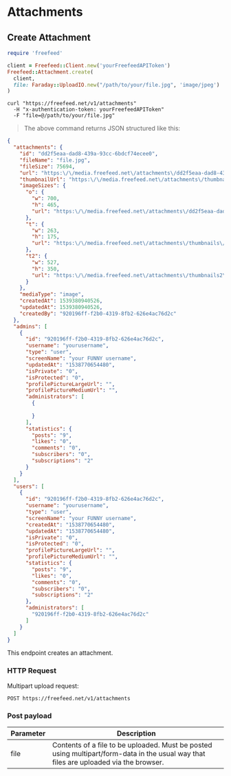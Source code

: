 # Attachments

## Create Attachment
```ruby
require 'freefeed'

client = Freefeed::Client.new('yourFreefeedAPIToken')
Freefeed::Attachment.create(
  client,
  file: Faraday::UploadIO.new("/path/to/your/file.jpg", 'image/jpeg')
)
```

```shell
curl "https://freefeed.net/v1/attachments"
  -H "x-authentication-token: yourFreefeedAPIToken"
  -F "file=@/path/to/your/file.jpg"
```

> The above command returns JSON structured like this:

```json
{
  "attachments": {
    "id": "dd2f5eaa-dad8-439a-93cc-6bdcf74ecee0",
    "fileName": "file.jpg",
    "fileSize": 75694,
    "url": "https:\/\/media.freefeed.net\/attachments\/dd2f5eaa-dad8-439a-93cc-6bdcf74ecee0.jpg",
    "thumbnailUrl": "https:\/\/media.freefeed.net\/attachments\/thumbnails\/dd2f5eaa-dad8-439a-93cc-6bdcf74ecee0.jpg",
    "imageSizes": {
      "o": {
        "w": 700,
        "h": 465,
        "url": "https:\/\/media.freefeed.net\/attachments\/dd2f5eaa-dad8-439a-93cc-6bdcf74ecee0.jpg"
      },
      "t": {
        "w": 263,
        "h": 175,
        "url": "https:\/\/media.freefeed.net\/attachments\/thumbnails\/dd2f5eaa-dad8-439a-93cc-6bdcf74ecee0.jpg"
      },
      "t2": {
        "w": 527,
        "h": 350,
        "url": "https:\/\/media.freefeed.net\/attachments\/thumbnails2\/dd2f5eaa-dad8-439a-93cc-6bdcf74ecee0.jpg"
      }
    },
    "mediaType": "image",
    "createdAt": 1539380940526,
    "updatedAt": 1539380940526,
    "createdBy": "920196ff-f2b0-4319-8fb2-626e4ac76d2c"
  },
  "admins": [
    {
      "id": "920196ff-f2b0-4319-8fb2-626e4ac76d2c",
      "username": "yourusername",
      "type": "user",
      "screenName": "your FUNNY username",
      "updatedAt": "1538770654480",
      "isPrivate": "0",
      "isProtected": "0",
      "profilePictureLargeUrl": "",
      "profilePictureMediumUrl": "",
      "administrators": [
        {
          
        }
      ],
      "statistics": {
        "posts": "9",
        "likes": "0",
        "comments": "0",
        "subscribers": "0",
        "subscriptions": "2"
      }
    }
  ],
  "users": [
    {
      "id": "920196ff-f2b0-4319-8fb2-626e4ac76d2c",
      "username": "yourusername",
      "type": "user",
      "screenName": "your FUNNY username",
      "createdAt": "1538770654480",
      "updatedAt": "1538770654480",
      "isPrivate": "0",
      "isProtected": "0",
      "profilePictureLargeUrl": "",
      "profilePictureMediumUrl": "",
      "statistics": {
        "posts": "9",
        "likes": "0",
        "comments": "0",
        "subscribers": "0",
        "subscriptions": "2"
      },
      "administrators": [
        "920196ff-f2b0-4319-8fb2-626e4ac76d2c"
      ]
    }
  ]
}
```

This endpoint creates an attachment.

### HTTP Request

Multipart upload request:

`POST https://freefeed.net/v1/attachments`

### Post payload

Parameter | Description
--------- | -----------
file | Contents of a file to be uploaded. Must be posted using multipart/form-data in the usual way that files are uploaded via the browser.
